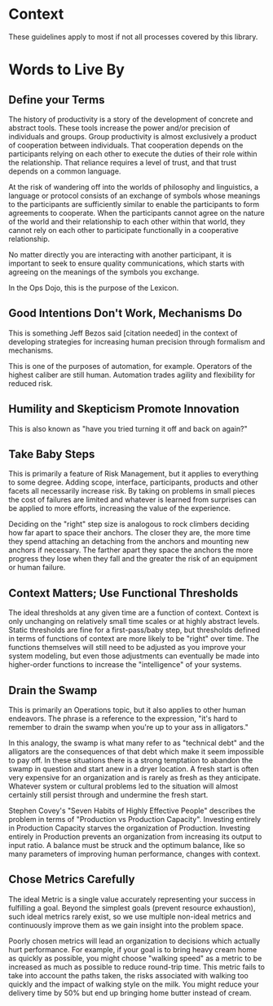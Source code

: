 # Context

These guidelines apply to most if not all processes covered by this library.

# Words to Live By

## Define your Terms

The history of productivity is a story of the development of concrete and
abstract tools. These tools increase the power and/or precision of individuals
and groups. Group productivity is almost exclusively a product of cooperation
between individuals. That cooperation depends on the participants relying on
each other to execute the duties of their role within the relationship. That
reliance requires a level of trust, and that trust depends on a common
language.

At the risk of wandering off into the worlds of philosophy and linguistics, a
language or protocol consists of an exchange of symbols whose meanings to the
participants are sufficiently similar to enable the participants to form
agreements to cooperate. When the participants cannot agree on the nature of
the world and their relationship to each other within that world, they cannot
rely on each other to participate functionally in a cooperative relationship.

No matter directly you are interacting with another participant, it is
important to seek to ensure quality communications, which starts with agreeing
on the meanings of the symbols you exchange.

In the Ops Dojo, this is the purpose of the Lexicon.

## Good Intentions Don't Work, Mechanisms Do

This is something Jeff Bezos said [citation needed] in the context of
developing strategies for increasing human precision through formalism and
mechanisms.

This is one of the purposes of automation, for example. Operators of the
highest caliber are still human. Automation trades agility and flexibility for
reduced risk.

## Humility and Skepticism Promote Innovation

This is also known as "have you tried turning it off and back on again?"

## Take Baby Steps

This is primarily a feature of Risk Management, but it applies to everything
to some degree. Adding scope, interface, participants, products and other
facets all necessarily increase risk. By taking on problems in small pieces
the cost of failures are limited and whatever is learned from surprises can be
applied to more efforts, increasing the value of the experience.

Deciding on the "right" step size is analogous to rock climbers deciding how
far apart to space their anchors. The closer they are, the more time they
spend attaching an detaching from the anchors and mounting new anchors if
necessary. The farther apart they space the anchors the more progress they
lose when they fall and the greater the risk of an equipment or human failure.

## Context Matters; Use Functional Thresholds

The ideal thresholds at any given time are a function of context. Context is
only unchanging on relatively small time scales or at highly abstract levels.
Static thresholds are fine for a first-pass/baby step, but thresholds defined
in terms of functions of context are more likely to be "right" over time. The
functions themselves will still need to be adjusted as you improve your system
modeling, but even those adjustments can eventually be made into higher-order
functions to increase the "intelligence" of your systems.

## Drain the Swamp

This is primarily an Operations topic, but it also applies to other human
endeavors. The phrase is a reference to the expression, "it's hard to remember
to drain the swamp when you're up to your ass in alligators." 

In this analogy, the swamp is what many refer to as "technical debt" and the
alligators are the consequences of that debt which make it seem impossible to
pay off. In these situations there is a strong temptation to abandon the swamp
in question and start anew in a dryer location. A fresh start is often very
expensive for an organization and is rarely as fresh as they anticipate.
Whatever system or cultural problems led to the situation will almost
certainly still persist through and undermine the fresh start.

Stephen Covey's "Seven Habits of Highly Effective People" describes the
problem in terms of "Production vs Production Capacity". Investing entirely in
Production Capacity starves the organization of Production. Investing entirely
in Production prevents an organization from increasing its output to input
ratio. A balance must be struck and the optimum balance, like so many
parameters of improving human performance, changes with context.

## Chose Metrics Carefully

The ideal Metric is a single value accurately representing your success in
fulfilling a goal. Beyond the simplest goals (prevent resource exhaustion),
such ideal metrics rarely exist, so we use multiple non-ideal metrics and
continuously improve them as we gain insight into the problem space.

Poorly chosen metrics will lead an organization to decisions which actually
hurt performance. For example, if your goal is to bring heavy cream home as
quickly as possible, you might choose "walking speed" as a metric to be
increased as much as possible to reduce round-trip time. This metric fails to
take into account the paths taken, the risks associated with walking too
quickly and the impact of walking style on the milk. You might reduce your
delivery time by 50% but end up bringing home butter instead of cream.

